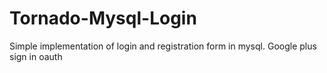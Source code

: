 # Tornado-Mysql-Login
Simple implementation of login and registration form in mysql.
Google plus sign in oauth
